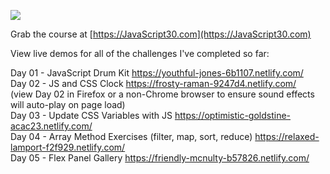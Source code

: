 ![](https://javascript30.com/images/JS3-social-share.png)

Grab the course at [https://JavaScript30.com](https://JavaScript30.com)

View live demos for all of the challenges I've completed so far:

Day 01 - JavaScript Drum Kit https://youthful-jones-6b1107.netlify.com/<br />
Day 02 - JS and CSS Clock https://frosty-raman-9247d4.netlify.com/<br />
(view Day 02 in Firefox or a non-Chrome browser to ensure sound effects will auto-play on page load)<br />
Day 03 - Update CSS Variables with JS https://optimistic-goldstine-acac23.netlify.com/<br />
Day 04 - Array Method Exercises (filter, map, sort, reduce) https://relaxed-lamport-f2f929.netlify.com/<br />
Day 05 - Flex Panel Gallery https://friendly-mcnulty-b57826.netlify.com/<br />
